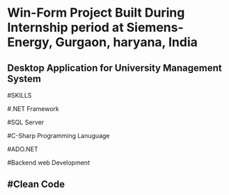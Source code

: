 # Win-Form Project Built During Internship period at Siemens-Energy, Gurgaon, haryana, India
Desktop Application for University Management System
---------------------------------------------------------------------------------------------
#SKILLS

#.NET Framework

#SQL Server

#C-Sharp Programming Lanuguage

#ADO.NET

#Backend web Development

#Clean Code
---------------------------------------------------------------------------------------------
